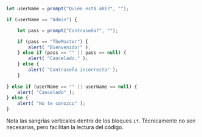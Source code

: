 

```js run demo
let userName = prompt("Quién está ahí?", "");

if (userName == "Admin") {

	let pass = prompt("Contraseña?", "");

	if (pass == "TheMaster") {
		alert( "Bienvenido!" );
	} else if (pass == "" || pass == null) {
		alert( "Cancelado." );
	} else {
		alert( "Contraseña incorrecta" );
	}
	
} else if (userName == "" || userName == null) {
	alert( "Canceledo" );
} else {
	alert( "No te conozco" );
}
```

Nota las sangrías verticales dentro de los bloques `if`. Técnicamente no son necesarias, pero facilitan la lectura del código.
